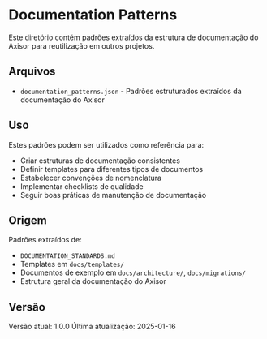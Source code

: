 # Documentation Patterns

Este diretório contém padrões extraídos da estrutura de documentação do Axisor para reutilização em outros projetos.

## Arquivos

- `documentation_patterns.json` - Padrões estruturados extraídos da documentação do Axisor

## Uso

Estes padrões podem ser utilizados como referência para:

- Criar estruturas de documentação consistentes
- Definir templates para diferentes tipos de documentos
- Estabelecer convenções de nomenclatura
- Implementar checklists de qualidade
- Seguir boas práticas de manutenção de documentação

## Origem

Padrões extraídos de:
- `DOCUMENTATION_STANDARDS.md`
- Templates em `docs/templates/`
- Documentos de exemplo em `docs/architecture/`, `docs/migrations/`
- Estrutura geral da documentação do Axisor

## Versão

Versão atual: 1.0.0
Última atualização: 2025-01-16
